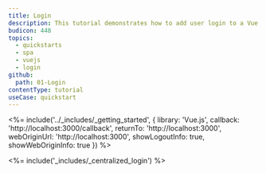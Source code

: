 ```yaml
---
title: Login
description: This tutorial demonstrates how to add user login to a Vue.JS application using Auth0.
budicon: 448
topics:
  - quickstarts
  - spa
  - vuejs
  - login
github:
  path: 01-Login
contentType: tutorial
useCase: quickstart
---
```


<!-- markdownlint-disable MD034 MD041 -->

<%= include('../_includes/_getting_started', { library: 'Vue.js', callback: 'http://localhost:3000/callback', returnTo: 'http://localhost:3000', webOriginUrl: 'http://localhost:3000', showLogoutInfo: true, showWebOriginInfo: true }) %>

<%= include('_includes/_centralized_login') %>
